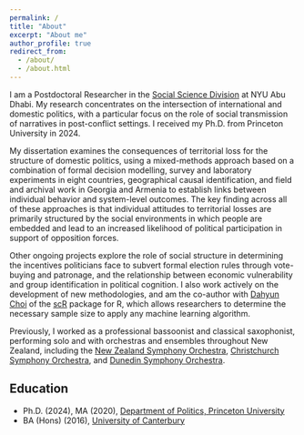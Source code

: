 ```yaml
---
permalink: /
title: "About"
excerpt: "About me"
author_profile: true
redirect_from: 
  - /about/
  - /about.html
---
```


I am a Postdoctoral Researcher in the [Social Science Division](https://nyuad.nyu.edu/en/academics/divisions/social-science.html) at NYU Abu Dhabi. My research concentrates on the intersection of international and domestic politics, with a particular focus on the role of social transmission of narratives in post-conflict settings. I received my Ph.D. from Princeton University in 2024.

My dissertation examines the consequences of territorial loss for the structure of domestic politics, using a mixed-methods approach based on a combination of formal decision modelling, survey and laboratory experiments in eight countries, geographical causal identification, and field and archival work in Georgia and Armenia to establish links between individual behavior and system-level outcomes. The key finding across all of these approaches is that individual attitudes to territorial losses are primarily structured by the social environments in which people are embedded and lead to an increased likelihood of political participation in support of opposition forces. 

Other ongoing projects explore the role of social structure in determining the incentives politicians face to subvert formal election rules through vote-buying and patronage, and the relationship between economic vulnerability and group identification in political cognition. I also work actively on the development of new methodologies, and am the co-author with [Dahyun Choi](https://dahyunc.github.io/) of the [scR](https://github.com/pjesscarter/scR) package for R, which allows researchers to determine the necessary sample size to apply any machine learning algorithm.

Previously, I worked as a professional bassoonist and classical saxophonist, performing solo and with orchestras and ensembles throughout New Zealand, including the [New Zealand Symphony Orchestra](https://www.nzso.co.nz/), [Christchurch Symphony Orchestra](https://cso.co.nz/), and [Dunedin Symphony Orchestra](https://dso.org.nz/). 


## Education

- Ph.D. (2024), MA (2020), [Department of Politics, Princeton University](https://politics.princeton.edu/)
- BA (Hons) (2016), [University of Canterbury](https://www.canterbury.ac.nz/)

